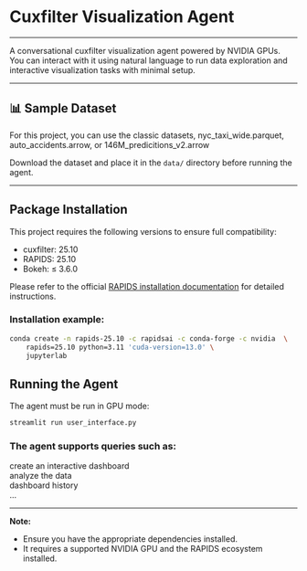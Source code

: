 # Cuxfilter Visualization Agent
---
A conversational cuxfilter visualization agent powered by NVIDIA GPUs.  
You can interact with it using natural language to run data exploration and interactive visualization tasks with minimal setup.

---

## 📊 Sample Dataset

For this project, you can use the classic datasets, nyc_taxi_wide.parquet, auto_accidents.arrow, or 146M_predicitions_v2.arrow 

Download the dataset and place it in the `data/` directory before running the agent.

---

## Package Installation

This project requires the following versions to ensure full compatibility:<br>
* cuxfilter: 25.10
* RAPIDS: 25.10
* Bokeh: ≤ 3.6.0

Please refer to the official [RAPIDS installation documentation](https://docs.rapids.ai/install/) for detailed instructions.

### Installation example: <br>
```bash
conda create -n rapids-25.10 -c rapidsai -c conda-forge -c nvidia  \
    rapids=25.10 python=3.11 'cuda-version=13.0' \
    jupyterlab
```

## Running the Agent

The agent must be run in GPU mode:

```bash
streamlit run user_interface.py
```

### The agent supports queries such as:<br>
   create an interactive dashboard<br>
   analyze the data<br>
   dashboard history<br>
   ...

---

**Note:**  
- Ensure you have the appropriate dependencies installed.  
- It requires a supported NVIDIA GPU and the RAPIDS ecosystem installed.
